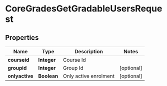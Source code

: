 

# CoreGradesGetGradableUsersRequest


## Properties

| Name | Type | Description | Notes |
|------------ | ------------- | ------------- | -------------|
|**courseid** | **Integer** | Course Id |  |
|**groupid** | **Integer** | Group Id |  [optional] |
|**onlyactive** | **Boolean** | Only active enrolment |  [optional] |



